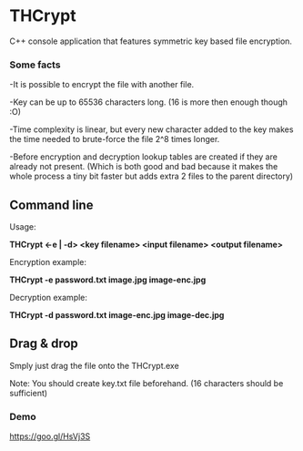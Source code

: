 # THCrypt
C++ console application that features symmetric key based file encryption.

### Some facts
-It is possible to encrypt the file with another file.

-Key can be up to 65536 characters long. (16 is more then enough though :O)

-Time complexity is linear, but every new character added to the key makes the time needed to brute-force the file 2^8 times longer.

-Before encryption and decryption lookup tables are created if they are already not present. (Which is both good and bad because it makes the whole process a tiny bit faster but adds extra 2 files to the parent directory)


## Command line
Usage:

**THCrypt \<-e | -d\> \<key filename\> \<input filename\> \<output filename\>**

Encryption example:

**THCrypt -e password.txt image.jpg image-enc.jpg**

Decryption example:

**THCrypt -d password.txt image-enc.jpg image-dec.jpg**

## Drag & drop
Smply just drag the file onto the THCrypt.exe

Note: You should create key.txt file beforehand. (16 characters should be sufficient)

### Demo
https://goo.gl/HsVj3S
